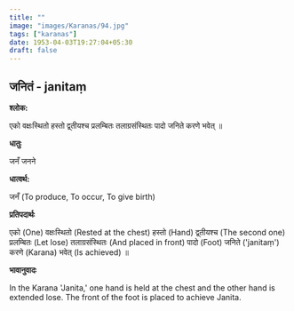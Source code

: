 ```yaml
---
title: ""
image: "images/Karanas/94.jpg"
tags: ["karanas"]
date: 1953-04-03T19:27:04+05:30
draft: false
---
```


## जनितं - janitaṃ

**श्लोक:**

एको वक्षःस्थितो हस्तो द्व्तीयश्च प्रलम्बितः तलाग्रसंस्थितः पादो जनिते करणे भवेत् ॥

**धातुः**

जनँ जनने

**धात्वर्थ:**

जनँ (To produce, To occur, To give birth)

**प्रतिपदार्थः**

एको (One) वक्षःस्थितो (Rested at the chest) हस्तो (Hand) द्व्तीयश्च (The second one) प्रलम्बितः (Let lose) तलाग्रसंस्थितः (And placed in front) पादो (Foot) जनिते ('janitaṃ') करणे (Karana) भवेत् (Is achieved) ॥

**भावानुवादः**

In the Karana 'Janita,' one hand is held at the chest and the other hand is extended lose. The front of the foot is placed to achieve Janita.
